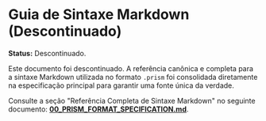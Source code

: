# Guia de Sintaxe Markdown (Descontinuado)

**Status:** Descontinuado.

Este documento foi descontinuado. A referência canônica e completa para a sintaxe Markdown utilizada no formato `.prism` foi consolidada diretamente na especificação principal para garantir uma fonte única da verdade.

Consulte a seção "Referência Completa de Sintaxe Markdown" no seguinte documento:
[**00_PRISM_FORMAT_SPECIFICATION.md**](./00_PRISM_FORMAT_SPECIFICATION.md).
